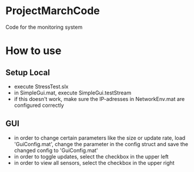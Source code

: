 # ProjectMarchCode
Code for the monitoring system

How to use
==============

Setup Local
--------------
- execute StressTest.slx
- in SimpleGui.mat, execute SimpleGui.testStream
- if this doesn't work, make sure the IP-adresses in NetworkEnv.mat are configured correctly

GUI
--------------

- in order to change certain parameters like the size or update rate, load 'GuiConfig.mat', change the parameter in the config struct and save the changed config to 'GuiConfig.mat'
- in order to toggle updates, select the checkbox in the upper left
- in order to view all sensors, select the checkbox in the upper right
